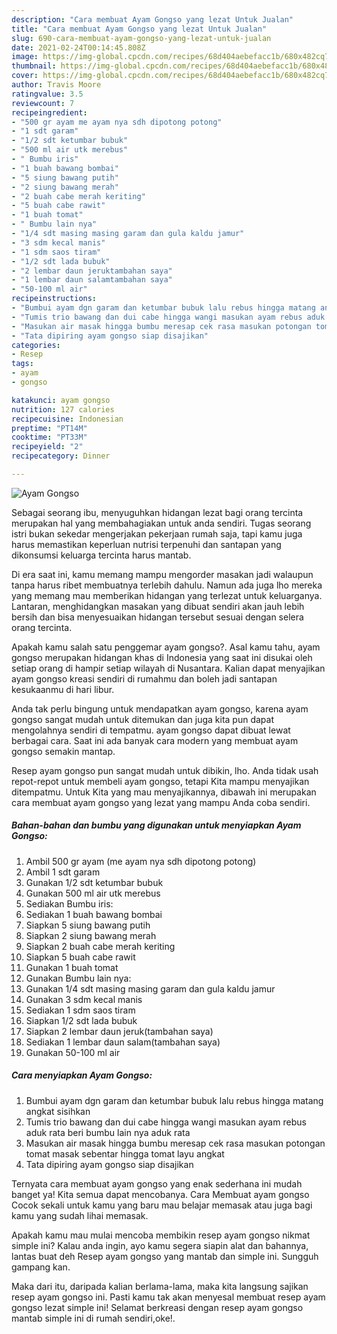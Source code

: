 ```yaml
---
description: "Cara membuat Ayam Gongso yang lezat Untuk Jualan"
title: "Cara membuat Ayam Gongso yang lezat Untuk Jualan"
slug: 690-cara-membuat-ayam-gongso-yang-lezat-untuk-jualan
date: 2021-02-24T00:14:45.808Z
image: https://img-global.cpcdn.com/recipes/68d404aebefacc1b/680x482cq70/ayam-gongso-foto-resep-utama.jpg
thumbnail: https://img-global.cpcdn.com/recipes/68d404aebefacc1b/680x482cq70/ayam-gongso-foto-resep-utama.jpg
cover: https://img-global.cpcdn.com/recipes/68d404aebefacc1b/680x482cq70/ayam-gongso-foto-resep-utama.jpg
author: Travis Moore
ratingvalue: 3.5
reviewcount: 7
recipeingredient:
- "500 gr ayam me ayam nya sdh dipotong potong"
- "1 sdt garam"
- "1/2 sdt ketumbar bubuk"
- "500 ml air utk merebus"
- " Bumbu iris"
- "1 buah bawang bombai"
- "5 siung bawang putih"
- "2 siung bawang merah"
- "2 buah cabe merah keriting"
- "5 buah cabe rawit"
- "1 buah tomat"
- " Bumbu lain nya"
- "1/4 sdt masing masing garam dan gula kaldu jamur"
- "3 sdm kecal manis"
- "1 sdm saos tiram"
- "1/2 sdt lada bubuk"
- "2 lembar daun jeruktambahan saya"
- "1 lembar daun salamtambahan saya"
- "50-100 ml air"
recipeinstructions:
- "Bumbui ayam dgn garam dan ketumbar bubuk lalu rebus hingga matang angkat sisihkan"
- "Tumis trio bawang dan dui cabe hingga wangi masukan ayam rebus aduk rata beri bumbu lain nya aduk rata"
- "Masukan air masak hingga bumbu meresap cek rasa masukan potongan tomat masak sebentar hingga tomat layu angkat"
- "Tata dipiring ayam gongso siap disajikan"
categories:
- Resep
tags:
- ayam
- gongso

katakunci: ayam gongso 
nutrition: 127 calories
recipecuisine: Indonesian
preptime: "PT14M"
cooktime: "PT33M"
recipeyield: "2"
recipecategory: Dinner

---
```



![Ayam Gongso](https://img-global.cpcdn.com/recipes/68d404aebefacc1b/680x482cq70/ayam-gongso-foto-resep-utama.jpg)

Sebagai seorang ibu, menyuguhkan hidangan lezat bagi orang tercinta merupakan hal yang membahagiakan untuk anda sendiri. Tugas seorang istri bukan sekedar mengerjakan pekerjaan rumah saja, tapi kamu juga harus memastikan keperluan nutrisi terpenuhi dan santapan yang dikonsumsi keluarga tercinta harus mantab.

Di era  saat ini, kamu memang mampu mengorder masakan jadi walaupun tanpa harus ribet membuatnya terlebih dahulu. Namun ada juga lho mereka yang memang mau memberikan hidangan yang terlezat untuk keluarganya. Lantaran, menghidangkan masakan yang dibuat sendiri akan jauh lebih bersih dan bisa menyesuaikan hidangan tersebut sesuai dengan selera orang tercinta. 



Apakah kamu salah satu penggemar ayam gongso?. Asal kamu tahu, ayam gongso merupakan hidangan khas di Indonesia yang saat ini disukai oleh setiap orang di hampir setiap wilayah di Nusantara. Kalian dapat menyajikan ayam gongso kreasi sendiri di rumahmu dan boleh jadi santapan kesukaanmu di hari libur.

Anda tak perlu bingung untuk mendapatkan ayam gongso, karena ayam gongso sangat mudah untuk ditemukan dan juga kita pun dapat mengolahnya sendiri di tempatmu. ayam gongso dapat dibuat lewat berbagai cara. Saat ini ada banyak cara modern yang membuat ayam gongso semakin mantap.

Resep ayam gongso pun sangat mudah untuk dibikin, lho. Anda tidak usah repot-repot untuk membeli ayam gongso, tetapi Kita mampu menyajikan ditempatmu. Untuk Kita yang mau menyajikannya, dibawah ini merupakan cara membuat ayam gongso yang lezat yang mampu Anda coba sendiri.

<!--inarticleads1-->

##### Bahan-bahan dan bumbu yang digunakan untuk menyiapkan Ayam Gongso:

1. Ambil 500 gr ayam (me ayam nya sdh dipotong potong)
1. Ambil 1 sdt garam
1. Gunakan 1/2 sdt ketumbar bubuk
1. Gunakan 500 ml air utk merebus
1. Sediakan  Bumbu iris:
1. Sediakan 1 buah bawang bombai
1. Siapkan 5 siung bawang putih
1. Siapkan 2 siung bawang merah
1. Siapkan 2 buah cabe merah keriting
1. Siapkan 5 buah cabe rawit
1. Gunakan 1 buah tomat
1. Gunakan  Bumbu lain nya:
1. Gunakan 1/4 sdt masing masing garam dan gula kaldu jamur
1. Gunakan 3 sdm kecal manis
1. Sediakan 1 sdm saos tiram
1. Siapkan 1/2 sdt lada bubuk
1. Siapkan 2 lembar daun jeruk(tambahan saya)
1. Sediakan 1 lembar daun salam(tambahan saya)
1. Gunakan 50-100 ml air




<!--inarticleads2-->

##### Cara menyiapkan Ayam Gongso:

1. Bumbui ayam dgn garam dan ketumbar bubuk lalu rebus hingga matang angkat sisihkan
1. Tumis trio bawang dan dui cabe hingga wangi masukan ayam rebus aduk rata beri bumbu lain nya aduk rata
1. Masukan air masak hingga bumbu meresap cek rasa masukan potongan tomat masak sebentar hingga tomat layu angkat
1. Tata dipiring ayam gongso siap disajikan




Ternyata cara membuat ayam gongso yang enak sederhana ini mudah banget ya! Kita semua dapat mencobanya. Cara Membuat ayam gongso Cocok sekali untuk kamu yang baru mau belajar memasak atau juga bagi kamu yang sudah lihai memasak.

Apakah kamu mau mulai mencoba membikin resep ayam gongso nikmat simple ini? Kalau anda ingin, ayo kamu segera siapin alat dan bahannya, lantas buat deh Resep ayam gongso yang mantab dan simple ini. Sungguh gampang kan. 

Maka dari itu, daripada kalian berlama-lama, maka kita langsung sajikan resep ayam gongso ini. Pasti kamu tak akan menyesal membuat resep ayam gongso lezat simple ini! Selamat berkreasi dengan resep ayam gongso mantab simple ini di rumah sendiri,oke!.

